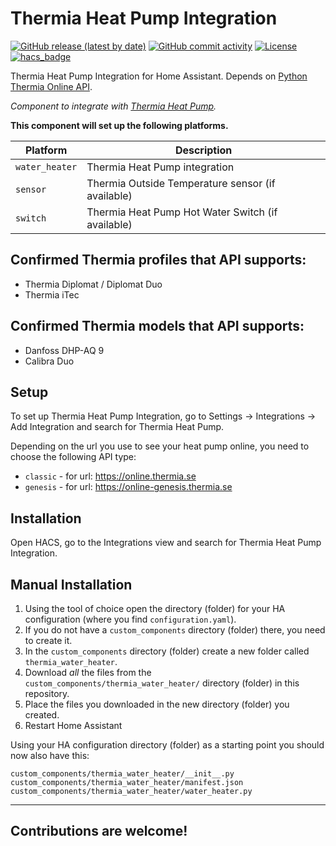 # Thermia Heat Pump Integration

[![GitHub release (latest by date)](https://img.shields.io/github/v/release/danialclements/ha-thermia-heat-pump-integration?style=for-the-badge)](https://github.com/danialclements/ha-thermia-heat-pump-integration/releases)
[![GitHub commit activity](https://img.shields.io/github/commit-activity/y/danialclements/ha-thermia-heat-pump-integration?style=for-the-badge)](https://github.com/danialclements/ha-thermia-heat-pump-integration/commits)
[![License](https://img.shields.io/github/license/custom-components/blueprint.svg?style=for-the-badge)](LICENSE)
[![hacs_badge](https://img.shields.io/badge/HACS-Default-41BDF5.svg?style=for-the-badge)](https://github.com/hacs/integration)

Thermia Heat Pump Integration for Home Assistant. Depends on [Python Thermia Online API](https://github.com/danialclements/python-thermia-online-api).

_Component to integrate with [Thermia Heat Pump](https://github.com/danialclements/ha-thermia-heat-pump-integration)._

**This component will set up the following platforms.**

Platform | Description
-- | --
`water_heater` | Thermia Heat Pump integration
`sensor` | Thermia Outside Temperature sensor (if available)
`switch` | Thermia Heat Pump Hot Water Switch (if available)

## Confirmed Thermia profiles that API supports:
* Thermia Diplomat / Diplomat Duo
* Thermia iTec


## Confirmed Thermia models that API supports:
* Danfoss DHP-AQ 9
* Calibra Duo

## Setup

To set up Thermia Heat Pump Integration, go to Settings -> Integrations -> Add Integration and search for Thermia Heat Pump.

Depending on the url you use to see your heat pump online, you need to choose the following API type:
* `classic` - for url: https://online.thermia.se
* `genesis` - for url: https://online-genesis.thermia.se

## Installation

Open HACS, go to the Integrations view and search for Thermia Heat Pump Integration.

## Manual Installation

1. Using the tool of choice open the directory (folder) for your HA configuration (where you find `configuration.yaml`).
2. If you do not have a `custom_components` directory (folder) there, you need to create it.
3. In the `custom_components` directory (folder) create a new folder called `thermia_water_heater`.
4. Download _all_ the files from the `custom_components/thermia_water_heater/` directory (folder) in this repository.
5. Place the files you downloaded in the new directory (folder) you created.
6. Restart Home Assistant

Using your HA configuration directory (folder) as a starting point you should now also have this:

```text
custom_components/thermia_water_heater/__init__.py
custom_components/thermia_water_heater/manifest.json
custom_components/thermia_water_heater/water_heater.py
```

---

## Contributions are welcome!
